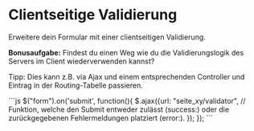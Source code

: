 # Clientseitige Validierung

Erweitere dein Formular mit einer clientseitigen Validierung.

**Bonusaufgabe:** Findest du einen Weg wie du die Validierungslogik des Servers im Client wiederverwenden kannst? 

Tipp: Dies kann z.B. via Ajax und einem entsprechenden Controller und Eintrag in der Routing-Tabelle passieren. 

´´´js
$("form").on('submit', function(){
  $.ajax({url: "seite_xy/validator",
      // Funktion, welche den Submit entweder zulässt (success:) oder die zurückgegebenen Fehlermeldungen platziert (error:).
   });
});
´´´
